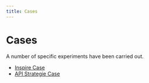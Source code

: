 ```yaml
---
title: Cases
---
```


# Cases

A number of specific experiments have been carried out.

- [Inspire Case](INSPIRE.md)
- [API Strategie Case](api_rules.md)